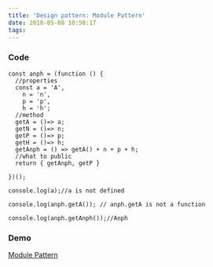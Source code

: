 ```yaml
---
title: 'Design pattern: Module Pattern'
date: 2018-05-08 10:58:17
tags:
---
```

### Code
```JS
const anph = (function () {
  //properties
  const a = 'A', 
    n = 'n',
    p = 'p',
    h = 'h';
  //method
  getA = ()=> a;
  getN = ()=> n;
  getP = ()=> p;
  getH = ()=> h;
  getAnph = () => getA() + n + p + h;
  //what to public
  return { getAnph, getP }

})();

console.log(a);//a is not defined

console.log(anph.getA()); // anph.getA is not a function

console.log(anph.getAnph());//Anph
```
### Demo
[Module Pattern](http://jsbin.com/jaxovomehi/edit?js,console,output)
